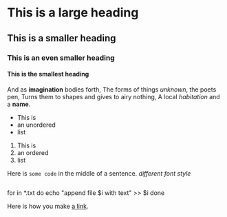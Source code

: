 # This is a large heading

## This is a smaller heading

### This is an even smaller heading

#### This is the smallest heading

And as **imagination** bodies forth,
The forms of things *unknown*, the poets pen,
Turns them to shapes and gives to airy nothing,
A local *habitation* and a **name**.

- This is
- an unordered
- list

1. This is
2. an ordered
3. list

Here is `some code` in the middle of a sentence.
*different font style*

```
```
for in *.txt
do
    echo "append file $i with text" >> $i
done

Here is how you make [a link](https://www.wikipedia.org/).


